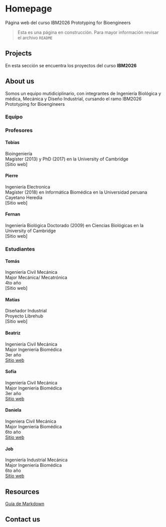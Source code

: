 # Homepage
Página web del curso IBM2026 Prototyping for Bioengineers

> Esta es una página en construcción. Para mayor información revisar el archivo `README`

## Projects

En esta sección se encuentra los proyectos del curso **IBM2026**

## About us

Somos un equipo mutidiciplinario, con integrantes de Ingeniería Biológica y médica, Mecánica y Diseño Industrial, cursando el ramo IBM2026 Prototyping for Bioengineers

### Equipo

### Profesores

#### Tobias
Bioingeniería <br>
Magíster (2013) y PhD (2017) en la University of Cambridge <br>
[Sitio web]

#### Pierre
Ingeniería Electronica <br>
Magíster (2018) en Informática Biomédica en la Universidad peruana Cayetano Heredia <br>
[Sitio web]

#### Fernan
Ingeniería Biológica
Doctorado (2009) en Ciencias Biológicas en la University of Cambridge <br>
[Sitio web]

### Estudiantes

#### Tomás
Ingeniería Civil Mecánica <br>
Major Mecánica/ Mecatrónica <br>
4to año <br>
[Sitio web]

#### Matías
Diseñador Industrial <br>
Proyecto Librehub <br>
[Sitio web]

#### Beatriz
Ingeniería Civil Mecánica <br>
Major Ingeniería Biomédica <br>
3er año <br>
[Sitio web](bvsepul.github.io)

#### Sofía
Ingeniería Civil Mecánica <br>
Major Ingeniería Biomédica <br>
3er año <br>
[Sitio web](SofiaDuarteSch.github.io)

#### Daniela
Ingeniera Civil Mecánica <br>
Major Ingeniería Biomédica <br>
6to año <br>
[Sitio web](D4n1G0m3zgithub.io)

#### Job
Ingeniería Industrial Mecánica <br>
Major Ingeniería Biomédica <br>
6to año <br>
[Sitio web](joblopeza.github.io)

## Resources

[Guía de Markdown](https://www.markdownguide.org/basic-syntax)

## Contact us
